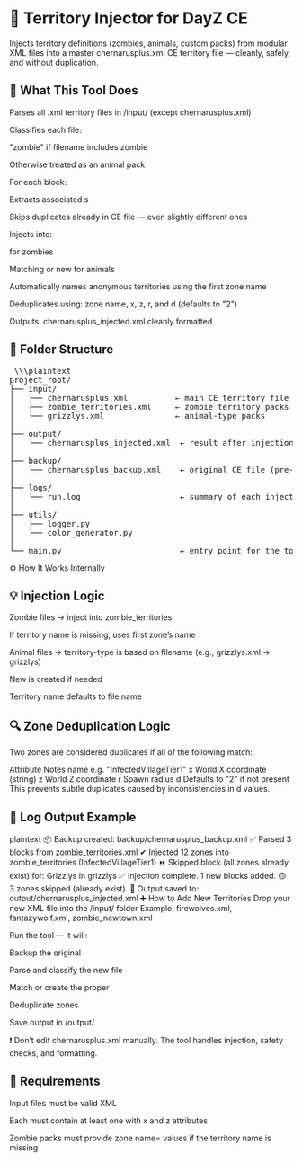 # 🧰 Territory Injector for DayZ CE
Injects territory definitions (zombies, animals, custom packs) from modular XML files into a master chernarusplus.xml CE territory file — cleanly, safely, and without duplication.

## 🧠 What This Tool Does
Parses all .xml territory files in /input/ (except chernarusplus.xml)

Classifies each file:

"zombie" if filename includes zombie

Otherwise treated as an animal pack

For each <territory> block:

Extracts associated <zone>s

Skips duplicates already in CE file — even slightly different ones

Injects into:

<territory-type name="zombie_territories"> for zombies

Matching or new <territory-type> for animals

Automatically names anonymous territories using the first zone name

Deduplicates using: zone name, x, z, r, and d (defaults to "2")

Outputs: chernarusplus_injected.xml cleanly formatted

## 📁 Folder Structure
<pre> \\\plaintext 
project_root/
├── input/
│   ├── chernarusplus.xml          ← main CE territory file to inject into
│   ├── zombie_territories.xml     ← zombie territory packs
│   └── grizzlys.xml               ← animal-type packs
│
├── output/
│   └── chernarusplus_injected.xml  ← result after injection
│
├── backup/
│   └── chernarusplus_backup.xml    ← original CE file (pre-injection)
│
├── logs/
│   └── run.log                     ← summary of each injection run
│
├── utils/
│   ├── logger.py
│   └── color_generator.py
│
└── main.py                         ← entry point for the tool \\\ </pre>
⚙ How It Works Internally
## 💡 Injection Logic
Zombie files → inject into zombie_territories

If territory name is missing, uses first zone’s name

Animal files → territory-type is based on filename (e.g., grizzlys.xml → grizzlys)

New <territory-type> is created if needed

Territory name defaults to file name

## 🔍 Zone Deduplication Logic
Two zones are considered duplicates if all of the following match:

Attribute	Notes
name	e.g. "InfectedVillageTier1"
x	World X coordinate (string)
z	World Z coordinate
r	Spawn radius
d	Defaults to "2" if not present
This prevents subtle duplicates caused by inconsistencies in d values.

## 📝 Log Output Example
plaintext
📦 Backup created: backup/chernarusplus_backup.xml
✅ Parsed 3 blocks from zombie_territories.xml
✔ Injected 12 zones into zombie_territories (InfectedVillageTier1)
⏩ Skipped block (all zones already exist) for: Grizzlys in grizzlys
✅ Injection complete. 1 new blocks added.
🟡 3 zones skipped (already exist).
📄 Output saved to: output/chernarusplus_injected.xml
➕ How to Add New Territories
Drop your new XML file into the /input/ folder Example: firewolves.xml, fantazywolf.xml, zombie_newtown.xml

Run the tool — it will:

Backup the original

Parse and classify the new file

Match or create the proper <territory-type>

Deduplicate zones

Save output in /output/

❗ Don’t edit chernarusplus.xml manually. The tool handles injection, safety checks, and formatting.

## 🚨 Requirements
Input files must be valid XML

Each <territory> must contain at least one <zone> with x and z attributes

Zombie packs must provide zone name= values if the territory name is missing
